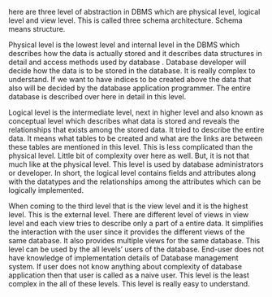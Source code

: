 here are three level of abstraction in DBMS which are physical level, logical level and view level. This is called three schema architecture. Schema means structure.

Physical level is the lowest level and internal level in the DBMS which describes how the data is actually stored and it describes data structures in detail and access methods used by database . Database developer will decide how the data is to be stored in the database. It is really complex to understand. If we want to have indices to be created above the data that also will be decided by the database application programmer. The entire database is described over here in detail in this level.

Logical level is the intermediate level, next in higher level and also known as conceptual level which describes what data is stored and reveals the relationships that exists among the stored data. It tried to describe the entire data. It means what tables to be created and what are the links are between these tables are mentioned in this level. This is less complicated than the physical level. Little bit of complexity over here as well. But, it is not that much like at the physical level. This level is used by database administrators or developer. In short, the logical level contains fields and attributes along with the datatypes and the relationships among the attributes which can be logically implemented.

When coming to the third level that is the view level and it is the highest level. This is the external level. There are different level of views in view level and each view tries to describe only a part of a entire data. It simplifies the interaction with the user since it provides the different views of the same database. It also provides multiple views for the same database. This level can be used by the all levels’ users of the database. End-user does not have knowledge of implementation details of Database management system. If user does not know anything about complexity of database application then that user is called as a naive user. This level is the least complex in the all of these levels. This level is really easy to understand.

